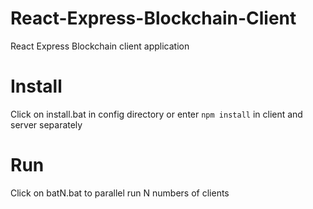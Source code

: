 # React-Express-Blockchain-Client
React Express Blockchain client application 
# Install 
Click on install.bat in config directory or enter `npm install` in client and server separately
# Run
Click on batN.bat to parallel run N numbers of clients
